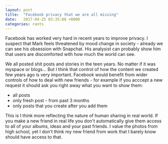 ```yaml
---
layout: post
title:  "Facebook privacy that we are all missing"
date:   2017-04-25 03:35:08 +0000
categories: rants
---
```


Facebook has worked very hard in recent years to improve privacy. I suspect that Mark feels threatened by mood change in society - already we can see his obsession with Snapchat.
His analysist can probably show him that users are discomforted with how much the world can see. 

We all posted shit posts and stories in the teen years. No matter if it was myspace or blogs... But I think that control of how the content we created few years ago is very important. 
Facebook would benefit from wider controls of how to deal with new friends - for example if you acccept a new request it should ask you right away what you want to show them:

- all posts
- only fresh post - from past 3 months
- only posts that you create after you add them

This is I think more reflecting the nature of human sharing in real world. If you make a new friend in real life you don't automatically give them access to all of your albums, ideas and your past friends.
I value the photos from high school, yet I don't think my new friend from work that I barely know should have access to that.
